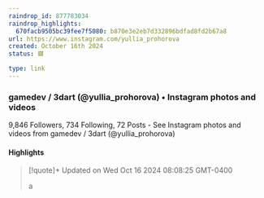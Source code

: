```yaml
---
raindrop_id: 877783034
raindrop_highlights:
  670facb9505bc39fee7f5080: b870e3e2eb7d332896bdfad8fd2b67a8
url: https://www.instagram.com/yullia_prohorova
created: October 16th 2024
status: 🟥

type: link
---
```



### gamedev / 3dart (@yullia_prohorova) • Instagram photos and videos

9,846 Followers, 734 Following, 72 Posts - See Instagram photos and videos from gamedev / 3dart (@yullia_prohorova)

#### Highlights

> [!quote]+ Updated on Wed Oct 16 2024 08:08:25 GMT-0400
>
> a
